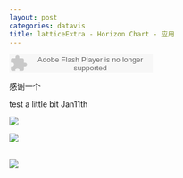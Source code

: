 ```yaml
---
layout: post
categories: datavis
title: latticeExtra - Horizon Chart - 应用
---
```

<embed src="http://www.xiami.com/widget/0_1439850/singlePlayer.swf" type="application/x-shockwave-flash" width="257" height="33" wmode="transparent"></embed>

感谢一个

test a little bit Jan11th 

![](http://i.imgur.com/nE3VPUs.png)



<a href="http://tietuku.com/r5lt2jbjx" target="_blank"><img src="http://i1.tietuku.com/r5lt2jbjx.png" /></a>



<br>

<img src="http://gkstorage.oss.aliyuncs.com/98/98770f3b344e20652575a8aad115cd5e1e926a72.dat?response-content-disposition=filename%3D%225.png%22&response-content-type=image%2Fpng&OSSAccessKeyId=djn88x5t1cmppsk78ajl59ax&Expires=1385307639&Signature=IB1Hh%2BNgUcYIf4mjDxACd%2FcqJOs%3D"/>

